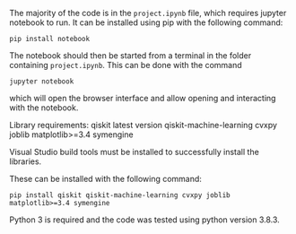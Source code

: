 The majority of the code is in the `project.ipynb` file, which requires jupyter notebook to run.
It can be installed using pip with the following command:

```pip install notebook```

The notebook should then be started from a terminal in the folder containing `project.ipynb`.
This can be done with the command

```jupyter notebook```

which will open the browser interface and allow opening and interacting with the notebook.

Library requirements:
qiskit latest version
qiskit-machine-learning
cvxpy
joblib
matplotlib>=3.4
symengine

Visual Studio build tools must be installed to successfully install the libraries.


These can be installed with the following command:

```pip install qiskit qiskit-machine-learning cvxpy joblib matplotlib>=3.4 symengine```

Python 3 is required and the code was tested using python version 3.8.3.
